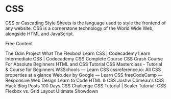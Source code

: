 # CSS

CSS or Cascading Style Sheets is the language used to style the frontend of any website. CSS is a cornerstone technology of the World Wide Web, alongside HTML and JavaScript.

<ResourceGroupTitle>Free Content</ResourceGroupTitle>

<BadgeLink colorScheme='green' badgeText='Course' href='https://www.theodinproject.com//'>The Odin Project</BadgeLink>
<BadgeLink colorScheme='green' badgeText='Course' href='https://flexbox.io/'>What The Flexbox!</BadgeLink>
<BadgeLink colorScheme='green' badgeText='Course' href='https://www.codecademy.com/learn/learn-css'>Learn CSS | Codecademy</BadgeLink>
<BadgeLink colorScheme='green' badgeText='Course' href='https://www.codecademy.com/learn/learn-intermediate-css'>Learn Intermediate CSS | Codecademy</BadgeLink>
<BadgeLink badgeText='Watch' href='https://youtu.be/n4R2E7O-Ngo'>CSS Complete Course</BadgeLink>
<BadgeLink badgeText='Watch' href='https://www.youtube.com/watch?v=yfoY53QXEnI'>CSS Crash Course For Absolute Beginners</BadgeLink>
<BadgeLink badgeText='Watch' href='https://www.youtube.com/watch?v=D-h8L5hgW-w'>HTML and CSS Tutorial</BadgeLink>
<BadgeLink badgeText='Watch' href='https://www.youtube.com/watch?v=FqmB-Zj2-PA'>CSS Masterclass - Tutorial & Course for Beginners</BadgeLink>
<BadgeLink colorScheme='yellow' badgeText='Read' href='https://www.w3schools.com/css/'>W3Schools — Learn CSS</BadgeLink>
<BadgeLink badgeText='Read' colorScheme='yellow' href='https://cssreference.io/'>cssreference.io: All CSS properties at a glance</BadgeLink>
<BadgeLink colorScheme='yellow' badgeText='Read' href='https://web.dev/learn/css/'>Web.dev by Google — Learn CSS</BadgeLink>
<BadgeLink colorScheme='yellow' badgeText='Read' href='https://www.freecodecamp.org/learn/responsive-web-design/'>freeCodeCamp — Responsive Web Design</BadgeLink>
<BadgeLink colorScheme='yellow' badgeText='Read' href='https://learn.shayhowe.com/html-css/building-your-first-web-page/'>Learn to Code HTML & CSS</BadgeLink>
<BadgeLink colorScheme='yellow' badgeText='Read' href='https://www.joshwcomeau.com/'>Joshw Comeau's CSS Hack Blog Posts</BadgeLink>
<BadgeLink colorScheme='yellow' badgeText='Read' href='https://100dayscss.com'>100 Days CSS Challenge</BadgeLink>
<BadgeLink colorScheme='yellow' badgeText='Read' href='https://www.scaler.com/topics/css'>CSS Tutorial | Scaler</BadgeLink>
<BadgeLink colorScheme='yellow' badgeText='Read' href='https://thenewstack.io/tutorial-css-flexbox-vs-grid-layout-ultimate-showdown/'>Tutorial: CSS Flexbox vs. Grid Layout Ultimate Showdown</BadgeLink>
